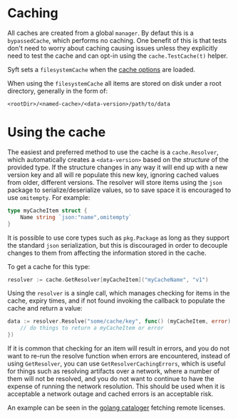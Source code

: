 # Caching

All caches are created from a global `manager`. By defaut this is a `bypassedCache`, which performs no caching.
One benefit of this is that tests don't need to worry about caching causing issues unless they explicitly need
to test the cache and can opt-in using the `cache.TestCache(t)` helper.

Syft sets a `filesystemCache` when the [cache options](../../cmd/syft/internal/options/cache.go) are loaded.

When using the `filesystemCache` all items are stored on disk under a root directory, generally in the form of:
```
<rootDir>/<named-cache>/<data-version>/path/to/data
```

# Using the cache

The easiest and preferred method to use the cache is a `cache.Resolver`, which automatically creates a `<data-version>`
based on the _structure_ of the provided type.
If the structure changes in any way it will end up with a new version key and all will re populate this new key,
ignoring cached values from older, different versions.
The resolver will store items using the `json` package to serialize/deserialize values, so to save space
it is encouraged  to use `omitempty`. For example:

```go
type myCacheItem struct {
	Name string `json:"name",omitempty`
}
```

It is possible to use core types such as `pkg.Package` as long as they support the standard `json` serialization,
but this is discouraged in order to decouple changes to them from affecting the information stored in the cache.

To get a cache for this type:
```go
resolver := cache.GetResolver[myCacheItem]("myCacheName", "v1")
```

Using the `resolver` is a single call, which manages checking for items in the cache, expiry times,
and if not found invoking the callback to populate the cache and return a value:
```go
data := resolver.Resolve("some/cache/key", func() (myCacheItem, error) {
	// do things to return a myCacheItem or error
})
```

If it is common that checking for an item will result in errors, and you do not want to re-run the resolve function
when errors are encountered, instead of using `GetResolver`, you can use `GetResolverCachingErrors`, which is useful
for things such as resolving artifacts over a network, where a number of them will not be resolved, and you do not want
to continue to have the expense of running the network resolution. This should be used when it is acceptable a network
outage and cached errors is an acceptable risk.

An example can be seen in the [golang cataloger](../../syft/pkg/cataloger/golang/licenses.go) fetching remote licenses.
